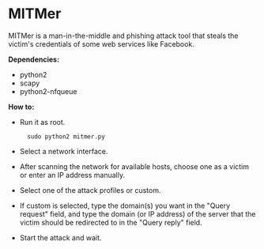 MITMer
=======

MITMer is a man-in-the-middle and phishing attack tool that steals the victim's credentials of some web services like Facebook.


**Dependencies:**

* python2
* scapy
* python2-nfqueue


**How to:**

* Run it as root.

        sudo python2 mitmer.py

* Select a network interface.

* After scanning the network for available hosts, choose one as a victim or enter an IP address manually.

* Select one of the attack profiles or custom.

* If custom is selected, type the domain(s) you want in the "Query request" field, and type the domain (or IP address) of the server that the victim should be redirected to in the "Query reply" field.

* Start the attack and wait.

